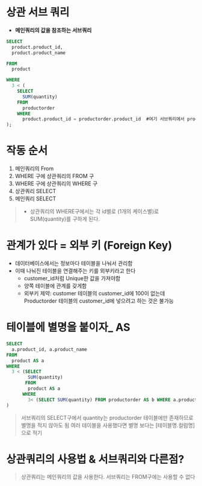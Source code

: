 # 상관 서브 쿼리

- **메인쿼리의 값을 참조하는 서브쿼리**


``` sql
SELECT
  product.product_id,
  product.product_name

FROM
  product

WHERE
  3 < (
    SELECT
      SUM(quantity)
    FROM
      productorder
    WHERE
      product.product_id = productorder.product_id  #여기 서브쿼리에서 product 테이블은 불러오지 않았지만, 작동됨 (why? 메인쿼리에서 불러왔기때문)
);
```

# 작동 순서
1. 메인쿼리의 From
2. WHERE 구에 상관쿼리의 FROM 구
3. WHERE 구에 상관쿼리의 WHERE 구
4. 상관쿼리 SELECT
5. 메인쿼리 SELECT


> * 상관쿼리의 WHERE구에서는 각 id별로 (1개의 케이스별)로 SUM(quantity)를 구하게 된다.


# 관계가 있다 = 외부 키 (Foreign Key)
- 데이터베이스에서는 정보마다 테이블을 나눠서 관리함
- 이때 나눠진 테이블을 연결해주는 키를 외부키라고 한다
  * customer_id처럼 Unique한 값을 가져야함
  * 양쪽 테이블에 관계를 갖게함
  * 외부키 제약: customer 테이블의 customer_id에 100이 없는데 Productorder 테이블의 customer_id에 넣으려고 하는 것은 불가능


# 테이블에 별명을 붙이자_ AS


``` sql
SELECT
  a.product_id, a.product_name
FROM
  product AS a
WHERE
  3 < (SELECT
        SUM(quantity)
       FROM
        product AS a
      WHERE
        3< (SELECT SUM(quantity) FROM productorder AS b WHERE a.product_id = b.product_id)
) 
```
> 서브쿼리의 SELECT구에서 quantity는 productorder 테이블에만 존재하므로 별명을 적지 않아도 됨
> 여러 테이블을 사용했다면 별명 보다는 [테이블명.컬럼명]으로 적기


# 상관쿼리의 사용법 & 서브쿼리와 다른점?
> 상관쿼리는 메인쿼리의 값을 사용한다. 서브쿼리는 FROM구에는 사용할 수 없다


